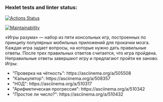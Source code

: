 ### Hexlet tests and linter status:
[![Actions Status](https://github.com/Ilyatru/frontend-project-lvl1/workflows/hexlet-check/badge.svg)](https://github.com/Ilyatru/frontend-project-lvl1/actions)

[![Maintainability](https://api.codeclimate.com/v1/badges/a99a88d28ad37a79dbf6/maintainability)](https://codeclimate.com/github/codeclimate/codeclimate/maintainability)

«Игры разума» — набор из пяти консольных игр, построенных по принципу популярных мобильных приложений для прокачки мозга. Каждая игра задает вопросы, на которые нужно дать правильные ответы. После трех правильных ответов считается, что игра пройдена. Неправильные ответы завершают игру и предлагают пройти ее заново. Игры:

<ul>
<li>"Проверка на чётность": https://asciinema.org/a/505508</li>
<li>"Калькулятор": https://asciinema.org/a/508357</li>
<li>"НОД": https://asciinema.org/a/510317</li>
<li>"Арифметическая прогрессия": https://asciinema.org/a/510342</li>
<li>"Простое ли число?": https://asciinema.org/a/510432</li>
</ul>